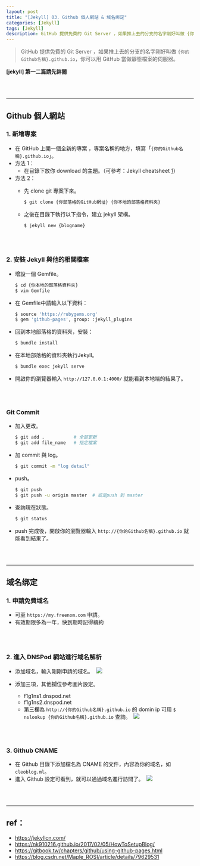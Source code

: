 ```yaml
---
layout: post
title: "[Jekyll] 03. Github 個人網站 & 域名绑定"
categories: [Jekyll]
tags: [Jekyll]
description: GitHub 提供免費的 Git Server ，如果推上去的分支的名字剛好叫做 {你的Github名稱}.github.io，你可以用 GitHub 當做靜態檔案的伺服器...
---
```



> GitHub 提供免費的 Git Server ，如果推上去的分支的名字剛好叫做 ```{你的Github名稱}.github.io```，你可以用 GitHub 當做靜態檔案的伺服器。

**[jekyll] 第一二篇請先詳閱**

<br/><br/>

***

## Github 個人網站

### 1. 新增專案

- 在 GitHub 上開一個全新的專案 ，專案名稱的地方，填寫「```{你的Github名稱}.github.io```」。
- 方法 1：
    - 在目錄下放你 download 的主題。（可參考：Jekyll cheatsheet [1](https://devhints.io/jekyll)）
- 方法 2：
    - 先 clone git 專案下來。

        ```bash
        $ git clone {你部落格的GitHub網址} {你本地的部落格資料夾}
        ```

    - 之後在目錄下執行以下指令，建立 jekyll 架構。

        ```bash
        $ jekyll new {blogname}
        ```

<br/><br/>

### 2. 安裝 Jekyll 與他的相關檔案

- 增設一個 Gemfile。

    ```bash
    $ cd {你本地的部落格資料夾}
    $ vim Gemfile
    ```

- 在 Gemfile中請輸入以下資料：

    ```bash
    $ source 'https://rubygems.org'
    $ gem 'github-pages', group: :jekyll_plugins
    ```

- 回到本地部落格的資料夾，安裝：

    ```bash
    $ bundle install
    ```

- 在本地部落格的資料夾執行Jekyll。

    ```bash
    $ bundle exec jekyll serve
    ```

- 開啟你的瀏覽器輸入 ```http://127.0.0.1:4000/``` 就能看到本地端的結果了。

<br/><br/>

### Git Commit

- 加入更改。

    ```bash
    $ git add .           # 全部更新
    $ git add file_name   # 指定檔案
    ```

- 加 commit 與 log。

    ```bash
    $ git commit -m "log detail"
    ```

- push。

    ```bash
    $ git push  
    $ git push -u origin master  # 或是push 到 master
    ```

- 查詢現在狀態。

    ```bash
    $ git status
    ```

- push 完成後，開啟你的瀏覽器輸入 ```http://{你的Github名稱}.github.io``` 就能看到結果了。

<br/><br/>

***

## 域名绑定

### 1. 申請免費域名

- 可至 ```https://my.freenom.com``` 申請。
- 有效期限多為一年，快到期時記得續約

<br/><br/>

### 2. 進入 DNSPod 網站進行域名解析

- 添加域名，輸入剛剛申請的域名。
​
    ![](https://s3.amazonaws.com/notejoy/note_images/154234.1.2018-10-25%20%E4%B8%8A%E5%8D%88%2010-12-55.jpg)

- 添加三項，其他攔位參考圖片設定。
    - f1g1ns1.dnspod.net
    - f1g1ns2.dnspod.net
    - 第三欄為 ```http://{你的Github名稱}.github.io``` 的 domin ip 可用 ```$ nslookup {你的Github名稱}.github.io``` 查詢。
​
    ![](https://s3.amazonaws.com/notejoy/note_images/154234.1.2018-10-25%20%E4%B8%8A%E5%8D%88%2010-21-22.jpg)

<br/><br/>

### 3. Github CNAME

- 在 Github 目錄下添加檔名為 CNAME 的文件，內容為你的域名，如 ```cleoblog.ml```。
- 進入 Github 設定可看到，就可以通過域名進行訪問了。
​
    ![](https://s3.amazonaws.com/notejoy/note_images/154234.1.2018-10-25%20%E4%B8%8A%E5%8D%88%2010-07-03.jpg)

<br/><br/>

***



## ref：
- https://jekyllcn.com/
- https://nk910216.github.io/2017/02/05/HowToSetupBlog/
- https://gitbook.tw/chapters/github/using-github-pages.html
- https://blog.csdn.net/Maple_ROSI/article/details/79629531

<br/><br/>